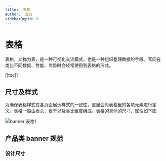 ```yaml
---
title:  表格
author:  显真
sidebarDepth: 0
---
```


# 表格

表格，又称为表，是一种可视化交流模式，也是一种组织整理数据的手段。官网在类比不同数据、性能、优势时会经常使用到表格的形式。

[[toc]]

## 尺寸及样式


为确保表格样式在各页面展示样式的一致性，这里会对表格里的各项元素进行定义。表格一般由表头、表干以及类比维度组成。表格的具体的尺寸、属性如下图

![banner 表格1](http://baiduyun-guideline.bj.bcebos.com/portal%2Fform%2F%E8%A1%A8%E6%A0%BC1.png)





## 产品类 banner 规范


### 设计尺寸
